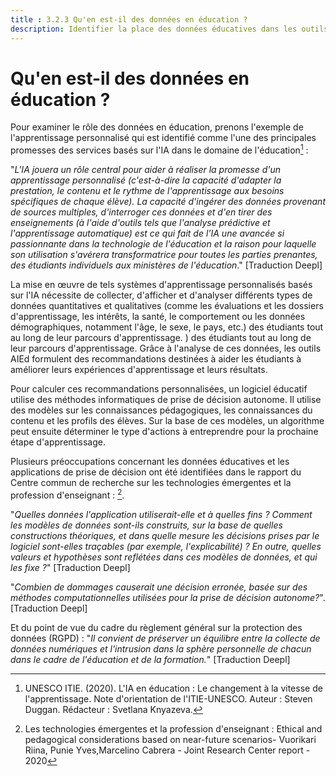 ```yaml
---
title : 3.2.3 Qu'en est-il des données en éducation ?
description: Identifier la place des données éducatives dans les outils AIEd.
---
```

# Qu'en est-il des données en éducation ?
Pour examiner le rôle des données en éducation, prenons l'exemple de l'apprentissage personnalisé qui est identifié comme l'une des principales promesses des services basés sur l'IA dans le domaine de l'éducation[^1] :

"*L'IA jouera un rôle central pour aider à réaliser la promesse d'un apprentissage personnalisé (c'est-à-dire la capacité d'adapter la prestation, le contenu et le rythme de l'apprentissage aux besoins spécifiques de chaque élève). La capacité d'ingérer des données provenant de sources multiples, d'interroger ces données et d'en tirer des enseignements (à l'aide d'outils tels que l'analyse prédictive et l'apprentissage automatique) est ce qui fait de l'IA une avancée si passionnante dans la technologie de l'éducation et la raison pour laquelle son utilisation s'avérera transformatrice pour toutes les parties prenantes, des étudiants individuels aux ministères de l'éducation*." [Traduction Deepl]

La mise en œuvre de tels systèmes d'apprentissage personnalisés basés sur l'IA nécessite de collecter, d'afficher et d'analyser différents types de données quantitatives et qualitatives (comme les évaluations et les dossiers d'apprentissage, les intérêts, la santé, le comportement ou les données démographiques, notamment l'âge, le sexe, le pays, etc.) des étudiants tout au long de leur parcours d'apprentissage. ) des étudiants tout au long de leur parcours d'apprentissage. Grâce à l'analyse de ces données, les outils AIEd formulent des recommandations destinées à aider les étudiants à améliorer leurs expériences d'apprentissage et leurs résultats.

Pour calculer ces recommandations personnalisées, un logiciel éducatif utilise des méthodes informatiques de prise de décision autonome. Il utilise des modèles sur les connaissances pédagogiques, les connaissances du contenu et les profils des élèves. Sur la base de ces modèles, un algorithme peut ensuite déterminer le type d'actions à entreprendre pour la prochaine étape d'apprentissage.

Plusieurs préoccupations concernant les données éducatives et les applications de prise de décision ont été identifiées dans le rapport du Centre commun de recherche sur les technologies émergentes et la profession d'enseignant : [^2].

"*Quelles données l'application utiliserait-elle et à quelles fins ? Comment les modèles de données sont-ils construits, sur la base de quelles constructions théoriques, et dans quelle mesure les décisions prises par le logiciel sont-elles traçables (par exemple, l'explicabilité) ? En outre, quelles valeurs et hypothèses sont reflétées dans ces modèles de données, et qui les fixe ?*" [Traduction Deepl]

"*Combien de dommages causerait une décision erronée, basée sur des méthodes computationnelles utilisées pour la prise de décision autonome?*". [Traduction Deepl]

Et du point de vue du cadre du règlement général sur la protection des données (RGPD) : "*Il convient de préserver un équilibre entre la collecte de données numériques et l'intrusion dans la sphère personnelle de chacun dans le cadre de l'éducation et de la formation.*" [Traduction Deepl]

[^1]: UNESCO ITIE. (2020). L'IA en éducation : Le changement à la vitesse de l'apprentissage. Note d'orientation de l'ITIE-UNESCO. Auteur : Steven Duggan. Rédacteur : Svetlana Knyazeva.

[^2]: Les technologies émergentes et la profession d'enseignant : Ethical and pedagogical considerations based on near-future scenarios- Vuorikari Riina, Punie Yves,Marcelino Cabrera - Joint Research Center report - 2020
